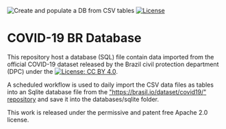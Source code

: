 ![Create and populate a DB from CSV tables](https://github.com/davide83/COVID19-DB/workflows/Create%20and%20populate%20a%20DB%20from%20CSV%20tables/badge.svg)
[![License](https://img.shields.io/badge/License-Apache%202.0-blue.svg)](https://opensource.org/licenses/Apache-2.0)

# COVID-19 BR Database 

This repository host a database (SQL) file contain data imported from the official COVID-19 dataset released by the Brazil civil protection department (DPC) under the [![License: CC BY 4.0](https://img.shields.io/badge/License-CC%20BY%204.0-lightgrey.svg)](https://creativecommons.org/licenses/by/4.0/).

A scheduled workflow is used to daily import the CSV data files as tables into an Sqlite database file from the ["https://brasil.io/dataset/covid19/" repository](https://github.com/ALLIANCETECHSYSTEM/CovidBRdb/) and save it into the databases/sqlite folder.



This work is released under the permissive and patent free Apache 2.0 license.
